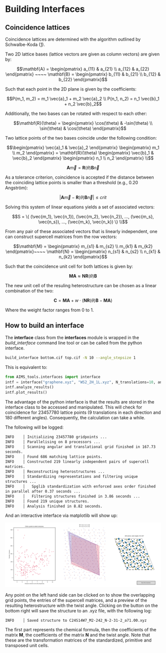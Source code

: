 # Building Interfaces

## Coincidence lattices

Coincidence lattices are determined with the algorithm outlined by Schwalbe-Koda ([1]).

[1]: https://doi.org/10.1021/acs.jpcc.6b01496 ". Phys. Chem. C 2016, 120, 20, 10895-10908"

Two 2D lattice bases (lattice vectors are given as column vectors) are given by:

```math
\mathbf{A} = \begin{pmatrix} a_{11} & a_{21} \\ a_{12} & a_{22} \end{pmatrix} ~~~~
\mathbf{B} = \begin{pmatrix} b_{11} & b_{21} \\ b_{12} & b_{22} \end{pmatrix}
```

Such that each point in the 2D plane is given by the coefficients:

```math
P(m_1, m_2) = m_1 \vec{a}_1 + m_2 \vec{a}_2 \\
P(n_1, n_2) = n_1 \vec{b}_1 + n_2 \vec{b}_2
```

Additionally, the two bases can be rotated with respect to each other:

```math
\mathbf{R}(\theta) = \begin{pmatrix} \cos(\theta) & -\sin(\theta) \\ \sin(\theta) & \cos(\theta) \end{pmatrix}
```

Two lattice points of the two bases coincide under the following condition:

```math
\begin{pmatrix} \vec{a}_1 & \vec{a}_2 \end{pmatrix} \begin{pmatrix} m_1 \\ m_2 \end{pmatrix}
= \mathbf{R}(\theta) \begin{pmatrix} \vec{b}_1 & \vec{b}_2 \end{pmatrix}
\begin{pmatrix} n_1 \\ n_2 \end{pmatrix} \\
```
```math
\mathbf{A} \vec{m} = \mathbf{R}(\theta) \mathbf{B} \vec{n}
```

As a tolerance criterion, coincidence is accepted if the distance between the coinciding lattice points is smaller than a threshold (e.g., 0.20 Angström):

```math
| \mathbf{A} \vec{m} - \mathbf{R}(\theta) \mathbf{B} \vec{n} | \leq crit
```

Solving this system of linear equations yields a set of associated vectors:

```math
S = \{ (\vec{m_1}, \vec{n_1}), (\vec{m_2}, \vec{n_2}), ..., (\vec{m_s}, \vec{n_s}), ..., (\vec{m_k}, \vec{n_k}) \} \\
```

From any pair of these associated vectors that is linearly independent, one can construct supercell matrices from the row vectors:

```math
\mathbf{M} = \begin{pmatrix} m_{s1} & m_{s2} \\ m_{k1} & m_{k2} \end{pmatrix}~~~~
\mathbf{N} = \begin{pmatrix} n_{s1} & n_{s2} \\ n_{k1} & n_{k2} \end{pmatrix}
```

Such that the coincidence unit cell for both lattices is given by:

```math
\mathbf{MA} \approx \mathbf{N} \mathbf{R}(\theta) \mathbf{B}
```

The new unit cell of the resuling heterostructure can be chosen as a linear combination of the two:

```math
\mathbf{C} = \mathbf{MA} + w \cdot (  \mathbf{N} \mathbf{R}(\theta) \mathbf{B} - \mathbf{MA} )
```

Where the weight factor ranges from 0 to 1.

## How to build an interface

The **interface** class from the **interfaces** module is wrapped in the *build_interface* command line tool or can be called from the python interface.

```bash
build_interface bottom.cif top.cif -N 10 --angle_stepsize 1
```

This is equivalent to:

```python
from AIMS_tools.interfaces import interface
intf = interface("graphene.xyz", "WS2_2H_1L.xyz", N_translations=10, angle_stepsize=1.0)
intf.analyze_results()
intf.plot_results()
```

The advantage of the python interface is that the results are stored in the interface class to be accessed and manipulated. This will check for coincidence for 23457780 lattice points (9 translations in each direction and 180 different angles). Consequently, the calculation can take a while.

The following will be logged:

```
INFO    │ Initializing 23457780 gridpoints ...
INFO    │ Parallelising on 8 processors ...
INFO    │ Scanning angular and translational grid finished in 167.73 seconds.
INFO    │ Found 686 matching lattice points.
INFO    │ Constructed 219 linearly independent pairs of supercell matrices.
INFO    │ Reconstructing heterostructures ...
INFO    │ Standardizing representations and filtering unique structures ...
INFO    │   Spglib standardization with enforced axes order finished in parallel after 0.37 seconds ...
INFO    │   Filtering structures finished in 3.86 seconds ...
INFO    │ Found 219 unique structures.
INFO    │ Analysis finished in 8.82 seconds.
```

And an interactive interface via matplotlib will show up:

![](../../pictures/build_interfaces.png)

Any point on the left hand side can be clicked on to show the overlapping grid points, the entries of the supercell matrices, and a preview of the resulting heterostructure with the twist angle. Clicking on the button on the bottom right will save the structure to an .xyz file, with the following log:

```
INFO    │ Saved structure to C24S14W7_M2-242_N-2-31-2_a71.00.xyz
```

The first part represents the chemical formula, then the coefficients of the matrix **M**, the coefficients of the matrix **N** and the twist angle. Note that these are the transformation matrices of the standardized, primitive and transposed unit cells.